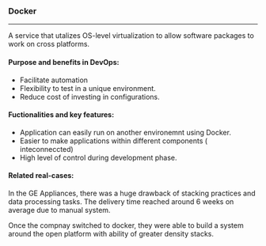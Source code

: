 ### Docker
----

A service that utalizes OS-level virtualization to allow software packages to work on cross platforms.

#### Purpose and benefits in DevOps:
- Facilitate automation
- Flexibility to test in a unique environment.
- Reduce cost of investing in configurations.

#### Fuctionalities and key features: 

- Application can easily run on another environemnt using Docker.
- Easier to make applications within different components ( inteconneccted)
- High level of control during development phase.

#### Related real-cases:

In the GE Appliances, there was a huge drawback of stacking practices and data processing tasks. The delivery time reached around 6 weeks on average due to manual system. 

Once the compnay switched to docker, they were able to build a system around the open platform with ability of greater density stacks.
